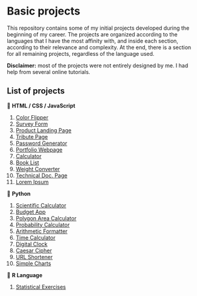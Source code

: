 # Basic projects

This repository contains some of my initial projects developed during the beginning of my career. The projects are organized according to the languages that I have the most affinity with, and inside each section, according to their relevance and complexity. At the end, there is a section for all remaining projects, regardless of the language used.

**Disclaimer:** most of the projects were not entirely designed by me. I had help from several online tutorials.

## List of projects

:small_blue_diamond: **HTML / CSS / JavaScript**
1. [Color Flipper](https://github.com/math-reis/basic-projects/tree/main/color-flipper)
2. [Survey Form](https://github.com/math-reis/basic-projects/tree/main/survey-form)
3. [Product Landing Page](https://github.com/math-reis/basic-projects/tree/main/product-landing-page)
4. [Tribute Page](https://github.com/math-reis/basic-projects/tree/main/marie-curie-tribute-page)
5. [Password Generator](https://github.com/math-reis/basic-projects/tree/main/password-generator)
6. [Portfolio Webpage](https://github.com/math-reis/basic-projects/tree/main/portfolio-webpage)
7. [Calculator](https://github.com/math-reis/basic-projects/tree/main/nav-bar-calculator)
8. [Book List](https://github.com/math-reis/basic-projects/tree/main/book-list)
9. [Weight Converter](https://github.com/math-reis/basic-projects/tree/main/weight-converter)
10. [Technical Doc. Page](https://github.com/math-reis/basic-projects/tree/main/technical-documentation-page)
11. [Lorem Ipsum](https://github.com/math-reis/basic-projects/tree/main/lorem-ipsum)

:small_blue_diamond: **Python**
1. [Scientific Calculator](https://github.com/math-reis/basic-projects/tree/main/scientific-calculator)
2. [Budget App](https://github.com/math-reis/basic-projects/tree/main/budget-app)
3. [Polygon Area Calculator](https://github.com/math-reis/basic-projects/tree/main/polygon-area-calculator) 
4. [Probability Calculator](https://github.com/math-reis/basic-projects/tree/main/probability-calculator) 
5. [Arithmetic Formatter](https://github.com/math-reis/basic-projects/tree/main/arithmetic-formatter)
6. [Time Calculator](https://github.com/math-reis/basic-projects/tree/main/time-calculator)
7. [Digital Clock](https://github.com/math-reis/basic-projects/tree/main/digital-clock)
8. [Caesar Cipher](https://github.com/math-reis/basic-projects/tree/main/caesar-cipher)
9. [URL Shortener](https://github.com/math-reis/basic-projects/tree/main/URL-shortener)
10. [Simple Charts](https://github.com/math-reis/basic-projects/tree/main/simple-charts)

:small_blue_diamond: **R Language**
1. [Statistical Exercises](https://github.com/math-reis/basic-projects/tree/main/statistical-exercises)
